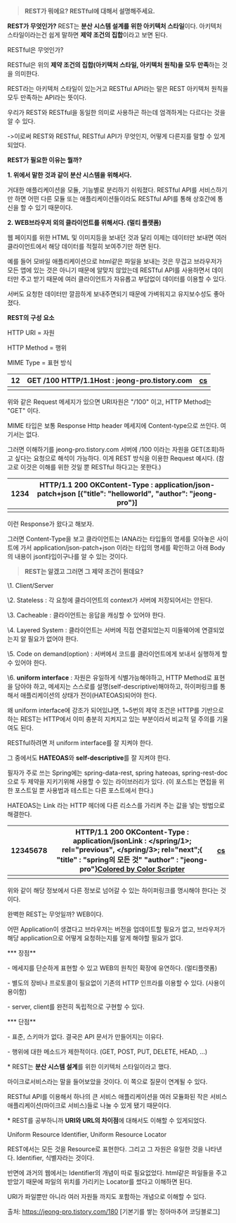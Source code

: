 > **REST가 뭐에요? RESTful에 대해서 설명해주세요.**

**REST가 무엇인가?**
REST는 **분산 시스템 설계를 위한 아키텍처 스타일**이다.
아키텍처 스타일이라는건 쉽게 말하면 **제약 조건의 집합**이라고 보면 된다.

RESTful은 무엇인가?

RESTful은 위의 **제약 조건의 집합(아키텍처 스타일, 아키텍처 원칙)을 모두 만족**하는 것을 의미한다.

REST라는 아키텍처 스타일이 있는거고 RESTful API라는 말은 REST 아키텍처 원칙을 모두 만족하는 API라는 뜻이다.

우리가 REST와 RESTful을 동일한 의미로 사용하곤 하는데 엄격하게는 다르다는 것을 알 수 있다.

->이로써 REST와 RESTful, RESTful API가 무엇인지, 어떻게 다른지를 말할 수 있게 되었다.

**REST가 필요한 이유는 뭘까?**

**1. 위에서 말한 것과 같이 분산 시스템을 위해서다.**

거대한 애플리케이션을 모듈, 기능별로 분리하기 쉬워졌다. RESTful API를 서비스하기만 하면 어떤 다른 모듈 또는 애플리케이션들이라도 RESTful API를 통해 상호간에 통신을 할 수 있기 때문이다.

**2. WEB브라우저 외의 클라이언트를 위해서다. (멀티 플랫폼)**

웹 페이지를 위한 HTML 및 이미지등을 보내던 것과 달리 이제는 데이터만 보내면 여러 클라이언트에서 해당 데이터를 적절히 보여주기만 하면 된다.

예를 들어 모바일 애플리케이션으로 html같은 파일을 보내는 것은 무겁고 브라우저가 모든 앱에 있는 것은 아니기 때문에 알맞지 않았는데 RESTful API를 사용하면서 데이터만 주고 받기 때문에 여러 클라이언트가 자유롭고 부담없이 데이터를 이용할 수 있다.

서버도 요청한 데이터만 깔끔하게 보내주면되기 때문에 가벼워지고 유지보수성도 좋아졌다.

**REST의 구성 요소**

HTTP URI = 자원

HTTP Method = 행위

MIME Type = 표현 방식

| 12   | GET /100 HTTP/1.1Host : jeong-pro.tistory.com | [cs](http://colorscripter.com/info#e) |
| ---- | --------------------------------------------- | ------------------------------------- |
|      |                                               |                                       |

위와 같은 Request 메세지가 있으면 URI자원은 "/100" 이고, HTTP Method는 "GET" 이다.

MIME 타입은 보통 Response Http header 메세지에 Content-type으로 쓰인다. 여기서는 없다.

그러면 이해하기를 jeong-pro.tistory.com 서버에 /100 이라는 자원을 GET(조회)하고 싶다는 요청으로 해석이 가능하다. 이게 REST 방식을 이용한 Request 예시다. (참고로 이것은 이해를 위한 것일 뿐 RESTful 하다고는 못한다.) 

| 1234 | HTTP/1.1 200 OKContent-Type : application/json-patch+json [{"title": "helloworld", "author": "jeong-pro"}] |      |
| ---- | ------------------------------------------------------------ | ---- |
|      |                                                              |      |

이런 Response가 왔다고 해보자.

그러면 Content-Type을 보고 클라이언트는 IANA라는 타입들의 명세를 모아놓은 사이트에 가서 application/json-patch+json 이라는 타입의 명세를 확인하고 아래 Body의 내용이 json타입이구나를 알 수 있는 것이다.

> **REST는 알겠고 그러면 그 제약 조건이 뭔데요?**

\1. Client/Server

\2. Stateless : 각 요청에 클라이언트의 context가 서버에 저장되어서는 안된다.

\3. Cacheable : 클라이언트는 응답을 캐싱할 수 있어야 한다.

\4. Layered System : 클라이언트는 서버에 직접 연결되었는지 미들웨어에 연결되었는지 알 필요가 없어야 한다.

\5. Code on demand(option) : 서버에서 코드를 클라이언트에게 보내서 실행하게 할 수 있어야 한다.

\6. **uniform interface** : 자원은 유일하게 식별가능해야하고, HTTP Method로 표현을 담아야 하고, 메세지는 스스로를 설명(self-descriptive)해야하고, 하이퍼링크를 통해서 애플리케이션의 상태가 전이(HATEOAS)되어야 한다.

왜 uniform interface에 강조가 되어있냐면, 1~5번의 제약 조건은 HTTP를 기반으로하는 REST는 HTTP에서 이미 충분히 지켜지고 있는 부분이라서 비교적 덜 주의를 기울여도 된다.

RESTful하려면 저 uniform interface를 잘 지켜야 한다.

그 중에서도 **HATEOAS**와 **self-descriptive**를 잘 지켜야 한다.

필자가 주로 쓰는 Spring에는 spring-data-rest, spring hateoas, spring-rest-doc으로 두 제약을 지키기위해 사용할 수 있는 라이브러리가 있다. (이 포스트는 면접을 위한 포스트일 뿐 사용법과 테스트는 다른 포스트에서 한다.)

HATEOAS는 Link 라는 HTTP 헤더에 다른 리소스를 가리켜 주는 값을 넣는 방법으로 해결한다.

| 12345678 | HTTP/1.1 200 OKContent-Type : application/jsonLink : </spring/1>; rel="previous",    </spring/3>; rel="next";{  "title" : "spring의 모든 것"  "author" : "jeong-pro"}[Colored by Color Scripter](http://colorscripter.com/info#e) | [cs](http://colorscripter.com/info#e) |
| -------- | ------------------------------------------------------------ | ------------------------------------- |
|          |                                                              |                                       |

위와 같이 해당 정보에서 다른 정보로 넘어갈 수 있는 하이퍼링크를 명시해야 한다는 것이다.

완벽한 REST는 무엇일까? WEB이다.

어떤 Application이 생겼다고 브라우저는 버전을 업데이트할 필요가 없고, 브라우저가 해당 application으로 어떻게 요청하는지를 알게 해야할 필요가 없다.

*** 장점**

\- 메세지를 단순하게 표현할 수 있고 WEB의 원칙인 확장에 유연하다. (멀티플랫폼)

\- 별도의 장비나 프로토콜이 필요없이 기존의 HTTP 인프라를 이용할 수 있다. (사용이 용이함)

\- server, client를 완전히 독립적으로 구현할 수 있다.

*** 단점**

\- 표준, 스키마가 없다. 결국은 API 문서가 만들어지는 이유다.

\- 행위에 대한 메소드가 제한적이다. (GET, POST, PUT, DELETE, HEAD, ...)



\* REST는 **분산 시스템 설계**를 위한 이키텍처 스타일이라고 했다.

마이크로서비스라는 말을 들어보았을 것이다. 이 쪽으로 질문이 연계될 수 있다.

RESTful API를 이용해서 하나의 큰 서비스 애플리케이션을 여러 모듈화된 작은 서비스 애플리케이션(마이크로 서비스)들로 나눌 수 있게 됐기 때문이다.



\* REST를 공부하니까 **URI와 URL의 차이점**에 대해서도 이해할 수 있게되었다.

Uniform Resource Identifier, Uniform Resource Locator

REST에서는 모든 것을 Resource로 표현한다. 그리고 그 자원은 유일한 것을 나타낸다. Identifier, 식별자라는 것이다.

반면에 과거의 웹에서는 Identifier의 개념이 따로 필요없었다. html같은 파일들을 주고 받았기 때문에 파일의 위치를 가리키는 Locator를 썼다고 이해하면 된다.

URI가 파일뿐만 아니라 여러 자원들 까지도 포함하는 개념으로 이해할 수 있다.



출처: https://jeong-pro.tistory.com/180 [기본기를 쌓는 정아마추어 코딩블로그]